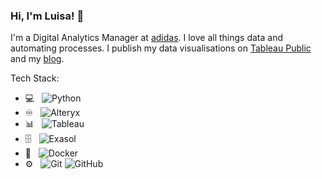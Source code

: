 ### Hi, I'm Luisa! :wave:

I'm a Digital Analytics Manager at [adidas](https://www.adidas-group.com/en/). I love all things data and automating processes. I publish my data visualisations on [Tableau Public](https://public.tableau.com/profile/luisa6565#!/?newProfile=&activeTab=0) and my [blog](https://lb930.github.io/Data-Science-Blog/).

Tech Stack:

- 💻 &nbsp;
  ![Python](https://img.shields.io/badge/-Python-333333?style=flat&logo=python)
- ♾️ &nbsp;
  ![Alteryx](https://img.shields.io/badge/-Alteryx-333333?style=flat&logo=Alteryx)
- 📊 &nbsp;
  ![Tableau](https://img.shields.io/badge/-Tableau-333333?style=flat&logo=Tableau)
- 🗄️ &nbsp;
   ![Exasol](https://img.shields.io/badge/-Exasol-333333?style=flat&logo=Exasol)
- 🐋 &nbsp;
  ![Docker](https://img.shields.io/badge/-Docker-333333?style=flat&logo=docker)
- ⚙️ &nbsp;
  ![Git](https://img.shields.io/badge/-Git-333333?style=flat&logo=git)
  ![GitHub](https://img.shields.io/badge/-GitHub-333333?style=flat&logo=github)
  
